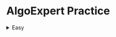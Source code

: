 # AlgoExpert Practice

<details>
 <summary>Easy</summary>
  <ul>
   <summary>Array</summary>
   <li>Two sum</li>
   <li> Reverse Array</li>
   <summary>String</summary>
    <li>Two sum</li>
    <li> Reverse Array</li>
   <summary>Tree</summary>
   <summary>Graph</summary>
   <summary>Linked List</summary>
  </ul>
</details>

